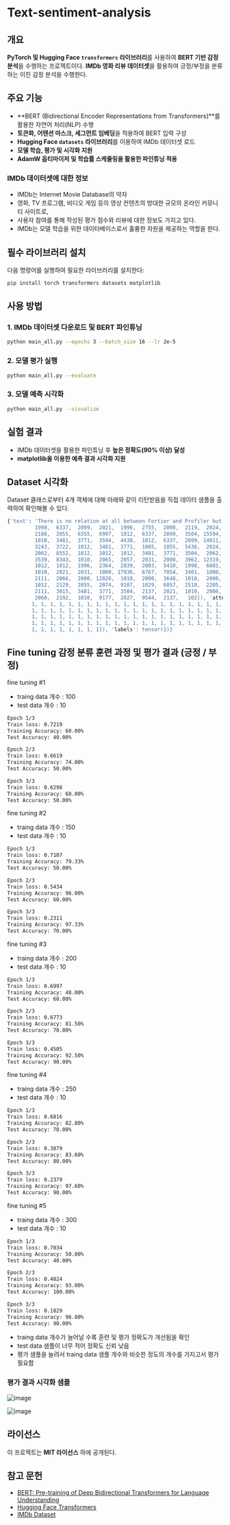 # Text-sentiment-analysis

## 개요
**PyTorch 및 Hugging Face `transformers` 라이브러리**를 사용하여 **BERT 기반 감정 분석**을 수행하는 프로젝트이다. 
**IMDb 영화 리뷰 데이터셋**을 활용하여 긍정/부정을 분류하는 이진 감정 분석을 수행한다.

## 주요 기능
- **BERT (Bidirectional Encoder Representations from Transformers)**를 활용한 자연어 처리(NLP) 수행
- **토큰화, 어텐션 마스크, 세그먼트 임베딩**을 적용하여 BERT 입력 구성
- **Hugging Face `datasets` 라이브러리**를 이용하여 IMDb 데이터셋 로드
- **모델 학습, 평가 및 시각화 지원**
- **AdamW 옵티마이저 및 학습률 스케줄링을 활용한 파인튜닝 적용**

### IMDb 데이터셋에 대한 정보
- IMDb는 Internet Movie Database의 약자
- 영화, TV 프로그램, 비디오 게임 등의 영상 컨텐츠의 방대한 규모의 온라인 커뮤니티 사이트로,
- 사용자 참여를 통해 작성된 평가 점수와 리뷰에 대한 정보도 가지고 있다.
- IMDb는 모델 학습을 위한 데이터베이스로서 훌륭한 자원을 제공하는 역할을 한다. 


## 필수 라이브러리 설치
다음 명령어를 실행하여 필요한 라이브러리를 설치한다:
```bash
pip install torch transformers datasets matplotlib
```

## 사용 방법
### 1. IMDb 데이터셋 다운로드 및 BERT 파인튜닝
```bash
python main_all.py --epochs 3 --batch_size 16 --lr 2e-5
```

### 2. 모델 평가 실행
```bash
python main_all.py --evaluate
```

### 3. 모델 예측 시각화
```bash
python main_all.py --visualize
```

## 실험 결과
- IMDb 데이터셋을 활용한 파인튜닝 후 **높은 정확도(90% 이상) 달성**
- **matplotlib을 이용한 예측 결과 시각화 지원**

## Dataset 시각화 
Dataset 클래스로부터 4개 객체에 대해 아래와 같이 리턴받음을 직접 데이터 샘플을 출력하여 확인해볼 수 있다. 
```bash
{'text': 'There is no relation at all between Fortier and Profiler but the fact that both are police series about violent crimes. Profiler looks crispy, Fortier looks classic. Profiler plots are quite simple. Fortier\'s plot are far more complicated... Fortier looks more like Prime Suspect, if we have to spot similarities... The main character is weak and weirdo, but have "clairvoyance". People like to compare, to judge, to evaluate. How about just enjoying? Funny thing too, people writing Fortier looks American but, on the other hand, arguing they prefer American series (!!!). Maybe it\'s the language, or the spirit, but I think this series is more English than American. By the way, the actors are really good and funny. The acting is not superficial at all...', 'input_ids': tensor([  101,  2045,  2003,  2053,  7189,  2012,  2035,  2090,  3481,  3771,
         1998,  6337,  2099,  2021,  1996,  2755,  2008,  2119,  2024,  2610,
         2186,  2055,  6355,  6997,  1012,  6337,  2099,  3504, 15594,  2100,
         1010,  3481,  3771,  3504,  4438,  1012,  6337,  2099, 14811,  2024,
         3243,  3722,  1012,  3481,  3771,  1005,  1055,  5436,  2024,  2521,
         2062,  8552,  1012,  1012,  1012,  3481,  3771,  3504,  2062,  2066,
         3539,  8343,  1010,  2065,  2057,  2031,  2000,  3962, 12319,  1012,
         1012,  1012,  1996,  2364,  2839,  2003,  5410,  1998,  6881,  2080,
         1010,  2021,  2031,  1000, 17936,  6767,  7054,  3401,  1000,  1012,
         2111,  2066,  2000, 12826,  1010,  2000,  3648,  1010,  2000, 16157,
         1012,  2129,  2055,  2074,  9107,  1029,  6057,  2518,  2205,  1010,
         2111,  3015,  3481,  3771,  3504,  2137,  2021,  1010,  2006,  1996,
         2060,  2192,  1010,  9177,  2027,  9544,  2137,   102]), 'attention_mask': tensor([1, 1, 1, 1, 1, 1, 1, 1, 1, 1, 1, 1, 1, 1, 1, 1, 1, 1, 1, 1, 1, 1, 1, 1,
        1, 1, 1, 1, 1, 1, 1, 1, 1, 1, 1, 1, 1, 1, 1, 1, 1, 1, 1, 1, 1, 1, 1, 1,
        1, 1, 1, 1, 1, 1, 1, 1, 1, 1, 1, 1, 1, 1, 1, 1, 1, 1, 1, 1, 1, 1, 1, 1,
        1, 1, 1, 1, 1, 1, 1, 1, 1, 1, 1, 1, 1, 1, 1, 1, 1, 1, 1, 1, 1, 1, 1, 1,
        1, 1, 1, 1, 1, 1, 1, 1, 1, 1, 1, 1, 1, 1, 1, 1, 1, 1, 1, 1, 1, 1, 1, 1,
        1, 1, 1, 1, 1, 1, 1, 1]), 'labels': tensor(1)}
```

## Fine tuning 감정 분류 훈련 과정 및 평가 결과 (긍정 / 부정)
fine tuning #1
- traing data 개수 : 100
- test data 개수 : 10 
```bash
Epoch 1/3
Train loss: 0.7219
Training Accuracy: 60.00%
Test Accuracy: 40.00%

Epoch 2/3
Train loss: 0.6619
Training Accuracy: 74.00%
Test Accuracy: 50.00%

Epoch 3/3
Train loss: 0.6298
Training Accuracy: 68.00%
Test Accuracy: 50.00%
```


fine tuning #2
- traing data 개수 : 150
- test data 개수 : 10 
```bash
Epoch 1/3
Train loss: 0.7107
Training Accuracy: 79.33%
Test Accuracy: 50.00%

Epoch 2/3
Train loss: 0.5434
Training Accuracy: 96.00%
Test Accuracy: 60.00%

Epoch 3/3
Train loss: 0.2311
Training Accuracy: 97.33%
Test Accuracy: 70.00%
```

fine tuning #3
- traing data 개수 : 200
- test data 개수 : 10 
```bash
Epoch 1/3
Train loss: 0.6997
Training Accuracy: 48.00%
Test Accuracy: 60.00%

Epoch 2/3
Train loss: 0.6773
Training Accuracy: 81.50%
Test Accuracy: 70.00%

Epoch 3/3
Train loss: 0.4505
Training Accuracy: 92.50%
Test Accuracy: 90.00%
```

fine tuning #4
- traing data 개수 : 250
- test data 개수 : 10 
```bash
Epoch 1/3
Train loss: 0.6816
Training Accuracy: 82.80%
Test Accuracy: 70.00%

Epoch 2/3
Train loss: 0.3879
Training Accuracy: 83.60%
Test Accuracy: 80.00%

Epoch 3/3
Train loss: 0.2379
Training Accuracy: 97.60%
Test Accuracy: 90.00%
```

fine tuning #5
- traing data 개수 : 300
- test data 개수 : 10 
```bash
Epoch 1/3
Train loss: 0.7034
Training Accuracy: 50.00%
Test Accuracy: 40.00%

Epoch 2/3
Train loss: 0.4824
Training Accuracy: 93.00%
Test Accuracy: 100.00%

Epoch 3/3
Train loss: 0.1829
Training Accuracy: 96.00%
Test Accuracy: 90.00%
```

- traing data 개수가 늘어날 수록 훈련 및 평가 정확도가 개선됨을 확인
- test data 샘플이 너무 적어 정확도 신뢰 낮음
- 평가 샘플을 늘려서 traing data 샘플 개수와 비슷한 정도의 개수를 가지고서 평가 필요함

### 평가 결과 시각화 샘플
![image](https://github.com/user-attachments/assets/d6181521-7184-4459-af04-df27aa7eee18)

![image](https://github.com/user-attachments/assets/68b780e2-54b0-43c4-adb7-2d0bf28b8447)




## 라이선스
이 프로젝트는 **MIT 라이선스** 하에 공개된다.

## 참고 문헌
- [BERT: Pre-training of Deep Bidirectional Transformers for Language Understanding](https://arxiv.org/abs/1810.04805)
- [Hugging Face Transformers](https://huggingface.co/docs/transformers/)
- [IMDb Dataset](https://huggingface.co/datasets/imdb)

